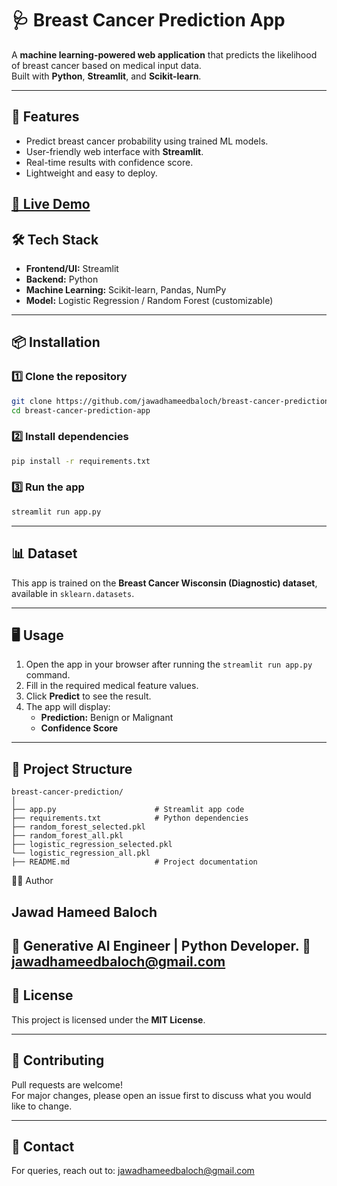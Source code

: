 # 🩺 Breast Cancer Prediction App

A **machine learning-powered web application** that predicts the likelihood of breast cancer based on medical input data.  
Built with **Python**, **Streamlit**, and **Scikit-learn**.

---

## 🚀 Features
- Predict breast cancer probability using trained ML models.
- User-friendly web interface with **Streamlit**.
- Real-time results with confidence score.
- Lightweight and easy to deploy.

**[🚀 Live Demo](https://breast-cancer-prediction-ml-app.streamlit.app/)**
---

## 🛠️ Tech Stack
- **Frontend/UI:** Streamlit
- **Backend:** Python
- **Machine Learning:** Scikit-learn, Pandas, NumPy
- **Model:** Logistic Regression / Random Forest (customizable)

---

## 📦 Installation

### 1️⃣ Clone the repository
```bash
git clone https://github.com/jawadhameedbaloch/breast-cancer-prediction-app.git
cd breast-cancer-prediction-app
```

### 2️⃣ Install dependencies
```bash
pip install -r requirements.txt
```

### 3️⃣ Run the app
```bash
streamlit run app.py
```

---

## 📊 Dataset
This app is trained on the **Breast Cancer Wisconsin (Diagnostic) dataset**, available in `sklearn.datasets`.

---

## 🖥️ Usage
1. Open the app in your browser after running the `streamlit run app.py` command.
2. Fill in the required medical feature values.
3. Click **Predict** to see the result.
4. The app will display:
   - **Prediction:** Benign or Malignant
   - **Confidence Score**

---

## 📌 Project Structure
```
breast-cancer-prediction/
│
├── app.py                      # Streamlit app code
├── requirements.txt            # Python dependencies
├── random_forest_selected.pkl
├── random_forest_all.pkl
├── logistic_regression_selected.pkl
└── logistic_regression_all.pkl
├── README.md                   # Project documentation
```
👨‍💻 Author

## Jawad Hameed Baloch
💼 Generative AI Engineer | Python Developer.
📧 jawadhameedbaloch@gmail.com
---

## 📜 License
This project is licensed under the **MIT License**.

---

## 🤝 Contributing
Pull requests are welcome!  
For major changes, please open an issue first to discuss what you would like to change.

---

## 📧 Contact
For queries, reach out to: jawadhameedbaloch@gmail.com

